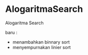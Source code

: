 # AlogaritmaSearch
Alogaritma Search

baru :
- menambahkan binnary sort
- menyempurnakan linier sort
